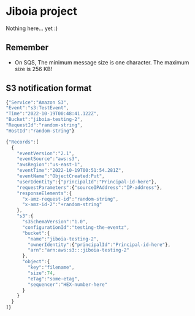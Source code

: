 # Jiboia project

Nothing here... yet :)


## Remember
* On SQS, The minimum message size is one character. The maximum size is 256 KB!


## S3 notification format
```javascript
{"Service":"Amazon S3",
"Event":"s3:TestEvent",
"Time":"2022-10-19T00:48:41.122Z",
"Bucket":"jiboia-testing-2",
"RequestId":"random-string",
"HostId":"random-string"}
```


```javascript
{"Records":[
  {
    "eventVersion":"2.1",
    "eventSource":"aws:s3",
    "awsRegion":"us-east-1",
    "eventTime":"2022-10-19T00:51:54.281Z",
    "eventName":"ObjectCreated:Put",
    "userIdentity":{"principalId":"Principal-id-here"},
    "requestParameters":{"sourceIPAddress":"IP-address"},
    "responseElements":{
      "x-amz-request-id":"random-string",
      "x-amz-id-2":"+random-string"
    },
    "s3":{
      "s3SchemaVersion":"1.0",
      "configurationId":"testing-the-eventz",
      "bucket":{
        "name":"jiboia-testing-2",
        "ownerIdentity":{"principalId":"Principal-id-here"},
        "arn":"arn:aws:s3:::jiboia-testing-2"
      },
      "object":{
        "key":"filename",
        "size":74,
        "eTag":"some-etag",
        "sequencer":"HEX-number-here"
      }
    }
  }
]}

```
